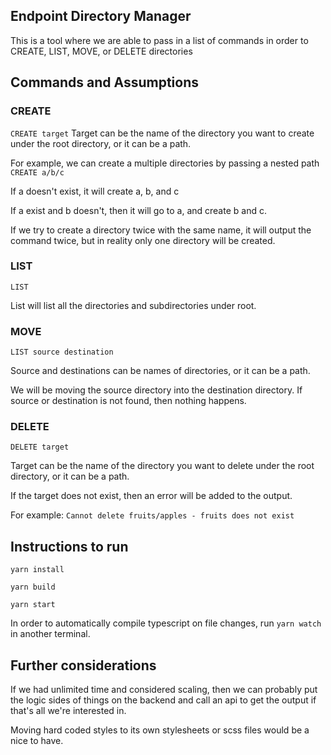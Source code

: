 ## Endpoint Directory Manager

This is a tool where we are able to pass in a list of commands in order to CREATE, LIST, MOVE, or DELETE directories

## Commands and Assumptions

### CREATE

`CREATE target`
Target can be the name of the directory you want to create under the root directory, or it can be a path.

For example, we can create a multiple directories by passing a nested path
`CREATE a/b/c`

If a doesn't exist, it will create a, b, and c

If a exist and b doesn't, then it will go to a, and create b and c.

If we try to create a directory twice with the same name, it will output the command twice, but in reality only one directory will be created.

### LIST

`LIST`

List will list all the directories and subdirectories under root.

### MOVE

`LIST source destination`

Source and destinations can be names of directories, or it can be a path.

We will be moving the source directory into the destination directory. If source or destination is not found, then nothing happens.

### DELETE

`DELETE target`

Target can be the name of the directory you want to delete under the root directory, or it can be a path.

If the target does not exist, then an error will be added to the output.

For example: `Cannot delete fruits/apples - fruits does not exist`

## Instructions to run

`yarn install`

`yarn build`

`yarn start`

In order to automatically compile typescript on file changes, run `yarn watch` in another terminal.

## Further considerations

If we had unlimited time and considered scaling, then we can probably put the logic sides of things on the backend and call an api to get the output if that's all we're interested in.

Moving hard coded styles to its own stylesheets or scss files would be a nice to have.